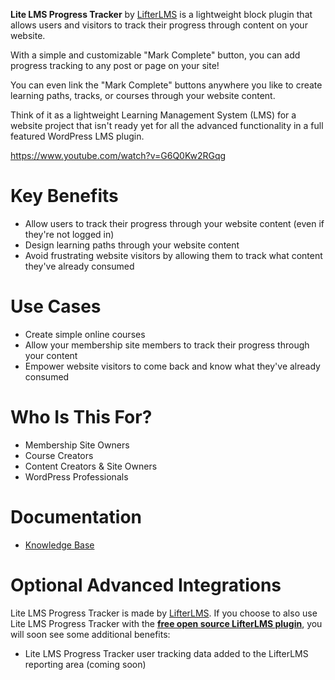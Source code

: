 **Lite LMS Progress Tracker** by [LifterLMS][home] is a lightweight block plugin that allows users and visitors to track their progress through content on your website.

With a simple and customizable "Mark Complete" button, you can add progress tracking to any post or page on your site!

You can even link the "Mark Complete" buttons anywhere you like to create learning paths, tracks, or courses through your website content.

Think of it as a lightweight Learning Management System (LMS) for a website project that isn't ready yet for all the advanced functionality in a full featured WordPress LMS plugin.

https://www.youtube.com/watch?v=G6Q0Kw2RGqg

# **Key Benefits**
+ Allow users to track their progress through your website content (even if they're not logged in)
+ Design learning paths through your website content
+ Avoid frustrating website visitors by allowing them to track what content they've already consumed

# **Use Cases**

+ Create simple online courses
+ Allow your membership site members to track their progress through your content
+ Empower website visitors to come back and know what they've already consumed

# **Who Is This For?**

+ Membership Site Owners
+ Course Creators
+ Content Creators & Site Owners
+ WordPress Professionals

# **Documentation**
+ [Knowledge Base][knowledge]

# **Optional Advanced Integrations**
Lite LMS Progress Tracker is made by [LifterLMS][home]. If you choose to also use Lite LMS Progress Tracker with the **[free open source LifterLMS plugin][core]**, you will soon see some additional benefits:
+ Lite LMS Progress Tracker user tracking data added to the LifterLMS reporting area (coming soon)


[home]: https://lifterlms.com/?utm_source=Lite%20LMS%20Progress%20Tracker%Plugin&utm_medium=README&utm_campaign=Readme%20to%20Sale
[knowledge]: https://lifterlms.com/docs/lite-lms-by-lifterlms/?utm_source=Lite%20LMS%20Progress%20Tracker%Plugin&utm_medium=README&utm_campaign=Readme%20to%20Sale
[core]: https://wordpress.org/plugins/lifterlms/
